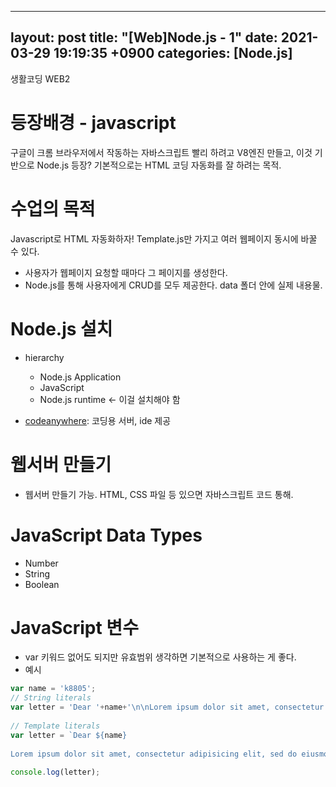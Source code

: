 
---
layout: post
title:  "[Web]Node.js - 1"
date:   2021-03-29 19:19:35 +0900
categories: [Node.js]
---

생활코딩 WEB2

# 등장배경 - javascript
구글이 크롬 브라우저에서 작동하는 자바스크립트 빨리 하려고 V8엔진 만들고, 이것 기반으로 Node.js 등장?
기본적으로는 HTML 코딩 자동화를 잘 하려는 목적.


# 수업의 목적
Javascript로 HTML 자동화하자! Template.js만 가지고 여러 웹페이지 동시에 바꿀 수 있다.
- 사용자가 웹페이지 요청할 때마다 그 페이지를 생성한다. 
- Node.js를 통해 사용자에게 CRUD를 모두 제공한다. data 폴더 안에 실제 내용물.

# Node.js 설치
- hierarchy
    - Node.js Application
    - JavaScript
    - Node.js runtime <- 이걸 설치해야 함

- [codeanywhere](https://codeanywhere.com): 코딩용 서버, ide 제공


# 웹서버 만들기
- 웹서버 만들기 가능. HTML, CSS 파일 등 있으면 자바스크립트 코드 통해. 

# JavaScript Data Types
- Number
- String
- Boolean

# JavaScript 변수
- var 키워드 없어도 되지만 유효범위 생각하면 기본적으로 사용하는 게 좋다. 
- 예시
```js
var name = 'k8805';
// String literals
var letter = 'Dear '+name+'\n\nLorem ipsum dolor sit amet, consectetur adipisicing elit, sed do eiusmod tempor incididunt ut labore et dolore magna aliqua. '+name+' Ut enim ad minim veniam, quis nostrud exercitation ullamco laboris nisi ut aliquip ex ea commodo consequat. Duis aute irure dolor in reprehenderit in voluptate velit esse cillum dolore eu fugiat nulla pariatur. Excepteur sint occaecat cupidatat non proident, sunt in culpa egoing qui officia deserunt mollit anim id est laborum. '+name;
 
// Template literals
var letter = `Dear ${name}
 
Lorem ipsum dolor sit amet, consectetur adipisicing elit, sed do eiusmod tempor incididunt ut labore et dolore magna aliqua. ${name} Ut enim ad minim veniam, quis nostrud exercitation ullamco laboris nisi ut aliquip ex ea commodo consequat. ${1+1} Duis aute irure dolor in reprehenderit in voluptate velit esse cillum dolore eu fugiat nulla pariatur. Excepteur sint occaecat cupidatat non proident, sunt in culpa egoing qui officia deserunt mollit anim id est laborum. ${name}`;
 
console.log(letter);
```
